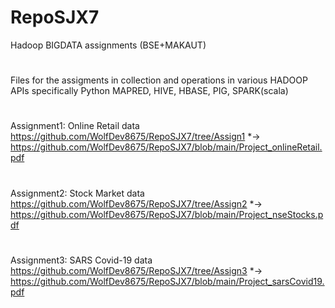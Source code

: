 # RepoSJX7
Hadoop BIGDATA assignments (BSE+MAKAUT)
#
Files for the assigments in collection and operations in various HADOOP APIs specifically Python MAPRED, HIVE, HBASE, PIG, SPARK(scala) 
#
Assignment1: Online Retail data 
https://github.com/WolfDev8675/RepoSJX7/tree/Assign1
*->
https://github.com/WolfDev8675/RepoSJX7/blob/main/Project_onlineRetail.pdf
# 
Assignment2: Stock Market data 
https://github.com/WolfDev8675/RepoSJX7/tree/Assign2
*->
https://github.com/WolfDev8675/RepoSJX7/blob/main/Project_nseStocks.pdf
#
Assignment3: SARS Covid-19 data
https://github.com/WolfDev8675/RepoSJX7/tree/Assign3
*->
https://github.com/WolfDev8675/RepoSJX7/blob/main/Project_sarsCovid19.pdf
#
